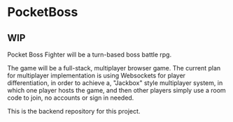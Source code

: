 # PocketBoss
## WIP
Pocket Boss Fighter will be a turn-based boss battle rpg.

The game will be a full-stack, multiplayer browser game. The current plan for multiplayer implementation is using Websockets for player differentiation, in order to achieve a, "Jackbox" style multiplayer system, in which one player hosts the game, and then other players simply use a room code to join, no accounts or sign in needed.

This is the backend repository for this project.
